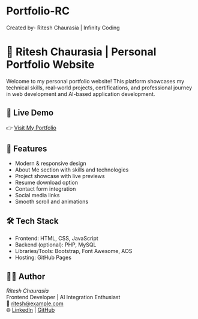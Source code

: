 # Portfolio-RC
Created by- Ritesh Chaurasia | Infinity Coding
# 💼 Ritesh Chaurasia | Personal Portfolio Website

Welcome to my personal portfolio website! This platform showcases my technical skills, real-world projects, certifications, and professional journey in web development and AI-based application development.

## 🔗 Live Demo
👉 [Visit My Portfolio](https://riteshchaurasia85.github.io/Portfolio-RC/)

## 📌 Features

- Modern & responsive design
- About Me section with skills and technologies
- Project showcase with live previews
- Resume download option
- Contact form integration
- Social media links
- Smooth scroll and animations
  
## 🛠️ Tech Stack

- Frontend: HTML, CSS, JavaScript  
- Backend (optional): PHP, MySQL  
- Libraries/Tools: Bootstrap, Font Awesome, AOS  
- Hosting: GitHub Pages

## 👨‍💻 Author

*Ritesh Chaurasia*  
Frontend Developer | AI Integration Enthusiast  
📧 ritesh@example.com  
🌐 [LinkedIn](https://www.linkedin.com/in/ritesh-chaurasia-96a37626b/) | [GitHub](https://github.com/Riteshchaurasia85)
